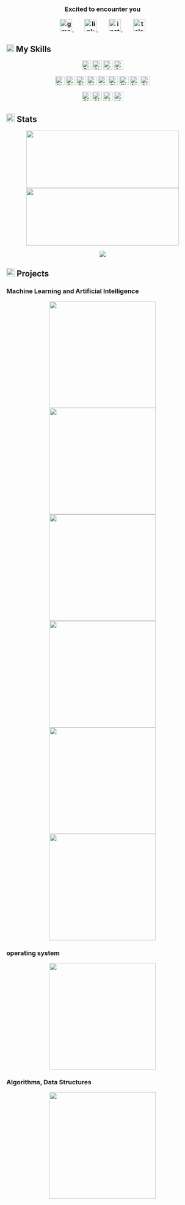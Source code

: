 <h3 align='center'>
Excited to encounter you 

  <p align='center'>
    <a [![GitHub Streak](https://streak-stats.demolab.com/?user=rezagoodarzi)](https://git.io/streak-stats)
<!-- Social media section -->
<p align='center'>
  <a href='mailto:rezagoodarzi.g@gmail.com' title='Gmail'>
    <img width='32' height='32' src='https://img.icons8.com/glyph-neue/64/41b883/gmail.png' alt='gmail'/>
  </a>
  &#8287;&#8287;&#8287;&#8287;&#8287;
  
  <a href='https://www.linkedin.com/in/reza-goodarzi-3141aa271/' title='LinkedIn'>
    <img width='32' height='32' src='https://img.icons8.com/ios-filled/50/41b883/linkedin.png' alt='linkedin'/>
  </a>
  &#8287;&#8287;&#8287;&#8287;&#8287;
  
  <a href='https://www.instagram.com/__rezagc/' title='Instagram'>
    <img width='32' height='32' src='https://img.icons8.com/ios-filled/50/41b883/instagram-new--v1.png' alt='instagram'/>
  </a>
  &#8287;&#8287;&#8287;&#8287;&#8287;
  
  <a href='https://t.me/R04505A041'>
    <img width='32' height='32' src='https://img.icons8.com/ios-filled/50/41b883/telegram.png' alt='telegram'/>
  </a>
</p>


## <img width='20' height='20' src='https://img.icons8.com/pastel-glyph/64/41b883/code--v1.png' alt='code--v1'/> My Skills
<p align='center'>
    <code><img title='Python' width='24px' height='24px' src='https://raw.githubusercontent.com/rahulbanerjee26/githubAboutMeGenerator/main/icons/python.svg'></code>
    <code><img title='Java' width='24px' height='24px' src='https://raw.githubusercontent.com/rahulbanerjee26/githubAboutMeGenerator/main/icons/java.svg'></code>
    <code><img title='C' width='24px' height='24px' src='https://raw.githubusercontent.com/rahulbanerjee26/githubAboutMeGenerator/main/icons/c.svg'></code>
    <code><img title='C++' width='24px' height='24px' src='https://raw.githubusercontent.com/rahulbanerjee26/githubAboutMeGenerator/main/icons/cpp.svg'></code>
</p>

<p align='center'>
    <code><img title='Keras' wwidth='24px' height='24px' src='https://upload.wikimedia.org/wikipedia/commons/a/ae/Keras_logo.svg'></code>
    <code><img title='PyTorch' width='24px' height='24px' src='https://raw.githubusercontent.com/rahulbanerjee26/githubAboutMeGenerator/main/icons/pytorch.svg'></code>
    <code><img title='Tensorflow' width='24px' height='24px' src='https://raw.githubusercontent.com/rahulbanerjee26/githubAboutMeGenerator/main/icons/tensorflow.svg'></code>
    <code><img title='kaggle' width='24px' height='24px' src='https://raw.githubusercontent.com/rahulbanerjee26/githubAboutMeGenerator/main/icons/kaggle.svg'></code>
    <code><img title='scikit-learn' width='24px' height='24px' src='https://raw.githubusercontent.com/rahulbanerjee26/githubAboutMeGenerator/main/icons/scikit.svg'></code>
    <code><img title='OpenCV' width='24px' height='24px' src='https://raw.githubusercontent.com/rahulbanerjee26/githubAboutMeGenerator/main/icons/opencv.svg'></code>
    <code><img title='Matplotlib' width='24px' height='24px' src='https://upload.wikimedia.org/wikipedia/commons/8/84/Matplotlib_icon.svg'></code>
    <code><img title='NumPy' width='24px' height='24px' src='https://img.icons8.com/color/48/numpy.png'/></code>
    <code><img title='Google Colab' width='24px' height='24px' src='https://img.icons8.com/color/48/google-colab.png'/></code>
</p>

<p align='center'>
    <code><img title='Git' width='24px' height='24px' src='https://raw.githubusercontent.com/rahulbanerjee26/githubAboutMeGenerator/main/icons/git.svg'></code>
    <code><img title='GitHub' width='24px' height='24px' src='https://raw.githubusercontent.com/rahulbanerjee26/githubAboutMeGenerator/main/icons/github.svg'></code>
    <code><img title='Linux' width='24px' height='24px' src='https://raw.githubusercontent.com/rahulbanerjee26/githubAboutMeGenerator/main/icons/linux.svg'></code>
    <code><img title='Visual Studio' width='24' height='24' src='https://img.icons8.com/color/48/visual-studio--v2.png' alt='visual-studio--v2'/></code>
</p>

## <img width='22' height='22' src='https://img.icons8.com/external-prettycons-solid-prettycons/60/41b883/external-graph-business-and-finance-prettycons-solid-prettycons-2.png' alt='external-graph-business-and-finance-prettycons-solid-prettycons-2'/> Stats
<p align=center>
    <img width='400' height='150' src='https://streak-stats.demolab.com/?user=rezagoodarzi&theme=vue-dark&hide_border=true&show_icons=true&border_radius=10'/>
    <img width='400' height='150' src='https://github-readme-stats.vercel.app/api?username=rezagoodarzi&theme=vue-dark&hide_border=true&show_icons=true&border_radius=10'/>
</p>
<p align=center>
    <img src='https://github-readme-stats.vercel.app/api/top-langs/?username=rezagoodarzi&theme=vue-dark&langs_count=8&layout=compact&hide_border=true&border_radius=10' />
</p>

## <img width='22' height='22' src='https://img.icons8.com/dotty/80/41b883/project-management.png' alt='project-management'/> Projects

### Machine Learning and Artificial Intelligence
<p align='center'>
    <a href='https://github.com/rezagoodarzi/Decision-tree-from-scratch'>
        <img width='278' src='https://denvercoder1-github-readme-stats.vercel.app/api/pin/?username=rezagoodarzi&repo=Decision-tree-from-scratch&theme=vue-dark&hide_border=true&border_radius=10&hide_border=true'>
    </a>
    <a href='https://github.com/rezagoodarzi/MLP_basic'>
        <img width='278' src='https://denvercoder1-github-readme-stats.vercel.app/api/pin/?username=rezagoodarzi&repo=MLP_basic&theme=vue-dark&hide_border=true&border_radius=10&hide_border=true'>
    </a>
    <a href='https://github.com/rezagoodarzi/Genetic_programming'>
              <img width='278' src='https://denvercoder1-github-readme-stats.vercel.app/api/pin/?username=rezagoodarzi&repo=Genetic_programming&theme=vue-dark&hide_border=true&border_radius=10&hide_border=true'>
    </a>
      <a href='https://github.com/rezagoodarzi/Support_Vector_machine'>
              <img width='278' src='https://denvercoder1-github-readme-stats.vercel.app/api/pin/?username=rezagoodarzi&repo=Support_Vector_machine&theme=vue-dark&hide_border=true&border_radius=10&hide_border=true'>
    </a>
       <a href='https://github.com/rezagoodarzi/QLearning_Cliff_walking'>
              <img width='278' src='https://denvercoder1-github-readme-stats.vercel.app/api/pin/?username=rezagoodarzi&repo=QLearning_Cliff_walking&theme=vue-dark&hide_border=true&border_radius=10&hide_border=true'>
    </a>
      <a href='https://github.com/rezagoodarzi/Othello_using_minimax'>
              <img width='278' src='https://denvercoder1-github-readme-stats.vercel.app/api/pin/?username=rezagoodarzi&repo=Othello_using_minimax&theme=vue-dark&hide_border=true&border_radius=10&hide_border=true'>
    </a>
</p>  

### operating system
<p align='center'>
  <a href='https://github.com/rezagoodarzi/xv6-public'>
        <img width='278' src='https://denvercoder1-github-readme-stats.vercel.app/api/pin/?username=rezagoodarzi&repo=xv6-public&theme=vue-dark&hide_border=true&border_radius=10&hide_border=true'>
    </a>
</p>

### Algorithms, Data Structures
<p align='center'>
  <a href='https://github.com/rezagoodarzi/Fun'>
        <img width='278' src='https://denvercoder1-github-readme-stats.vercel.app/api/pin/?username=rezagoodarzi&repo=Fun&theme=vue-dark&hide_border=true&border_radius=10&hide_border=true'>
    </a>
</p>
